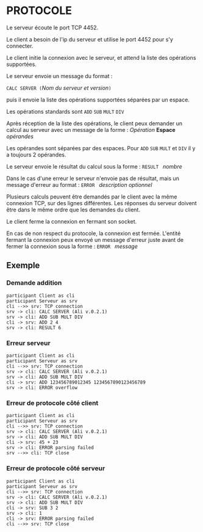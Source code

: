 # PROTOCOLE

Le serveur écoute le port TCP 4452.

Le client a besoin de l'ip du serveur et utilise le port 4452 pour s'y connecter.

Le client initie la connexion avec le serveur, et attend la liste des opérations supportées.

Le serveur envoie un message du format :

`CALC SERVER (`*Nom du serveur et version*`)`

puis il envoie la liste des opérations supportées séparées par un espace.

Les opérations standards sont `ADD` `SUB` `MULT` `DIV`

Après réception de la liste des opérations, le client peux demander un calcul au serveur avec un message de la forme : *Opération* **Espace** *opérandes*

Les opérandes sont séparées par des espaces. Pour `ADD` `SUB` `MULT` et `DIV` il y a toujours 2 opérandes.

Le serveur envoie le résultat du calcul sous la forme : `RESULT ` *nombre*

Dans le cas d'une erreur le serveur n'envoie pas de résultat, mais un message d'erreur au format : `ERROR ` *description optionnel*

Plusieurs calculs peuvent être demandés par le client avec la même connexion TCP, sur des lignes différentes. Les réponses du serveur doivent être dans le même ordre que les demandes du client.

Le client ferme la connexion en fermant son socket.

En cas de non respect du protocole, la connexion est fermée. L'entité fermant la connexion peux envoyé un message d'erreur juste avant de fermer la connexion sous la forme : `ERROR ` *message*

## Exemple

### Demande addition

```sequence
participant Client as cli
participant Serveur as srv
cli -->> srv: TCP connection
srv -> cli: CALC SERVER (Ali v.0.2.1)
srv -> cli: ADD SUB MULT DIV
cli -> srv: ADD 2 4
srv -> cli: RESULT 6
```

### Erreur serveur

```sequence
participant Client as cli
participant Serveur as srv
cli -->> srv: TCP connection
srv -> cli: CALC SERVER (Ali v.0.2.1)
srv -> cli: ADD SUB MULT DIV
cli -> srv: ADD 123456789012345 1234567890123456789
srv -> cli: ERROR overflow
```

### Erreur de protocole côté client

```sequence
participant Client as cli
participant Serveur as srv
cli -->> srv: TCP connection
srv -> cli: CALC SERVER (Ali v.0.2.1)
srv -> cli: ADD SUB MULT DIV
cli -> srv: 45 + 23
srv -> cli: ERROR parsing failed
srv -->> cli: TCP close
```

### Erreur de protocole côté serveur

```sequence
participant Client as cli
participant Serveur as srv
cli -->> srv: TCP connection
srv -> cli: CALC SERVER (Ali v.0.2.1)
srv -> cli: ADD SUB MULT DIV
cli -> srv: SUB 3 2
srv -> cli: 1
cli -> srv: ERROR parsing failed
cli -->> srv: TCP close
```
